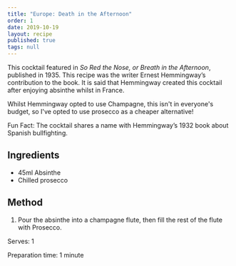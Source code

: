 ```yaml
---
title: "Europe: Death in the Afternoon"
order: 1
date: 2019-10-19
layout: recipe
published: true
tags: null
---
```

This cocktail featured in *So Red the Nose, or Breath in the Afternoon*, published in 1935. This recipe was the writer Ernest Hemmingway’s contribution to the book. It is said that Hemmingway created this cocktail after enjoying absinthe whilst in France. 

Whilst Hemmingway opted to use Champagne, this isn't in everyone's budget, so I've opted to use prosecco as a cheaper alternative!

Fun Fact: The cocktail shares a name with Hemmingway’s 1932 book about Spanish bullfighting.

## Ingredients

* 45ml Absinthe
* Chilled prosecco

## Method

1. Pour the absinthe into a champagne flute, then fill the rest of the flute with Prosecco.

Serves: 1

Preparation time: 1 minute